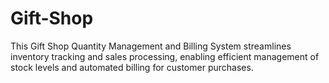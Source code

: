 # Gift-Shop
This Gift Shop Quantity Management and Billing System streamlines inventory tracking and sales processing, enabling efficient management of stock levels and automated billing for customer purchases.
